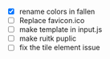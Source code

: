  - [x] rename colors in fallen
 - [ ] Replace favicon.ico
 - [ ] make template in input.js
 - [ ] make ruitk puplic
 - [ ] fix the tile element issue